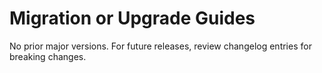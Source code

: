 # Migration or Upgrade Guides

No prior major versions. For future releases, review changelog entries for breaking changes.
